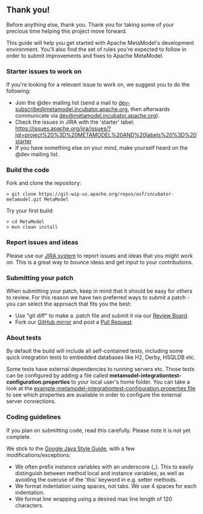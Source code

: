 ## Thank you!

Before anything else, thank you. Thank you for taking some of your precious time helping this project move forward.

This guide will help you get started with Apache MetaModel's development environment. You'll also find the set of rules you're expected to follow in order to submit improvements and fixes to Apache MetaModel.

### Starter issues to work on

If you're looking for a relevant issue to work on, we suggest you to do the following:

* Join the @dev mailing list (send a mail to dev-subscribe@metamodel.incubator.apache.org, then afterwards communicate via dev@metamodel.incubator.apache.org).
* Check the issues in JIRA with the 'starter' label: https://issues.apache.org/jira/issues/?jql=project%20%3D%20METAMODEL%20AND%20labels%20%3D%20starter
* If you have something else on your mind, make yourself heard on the @dev mailing list.

### Build the code

Fork and clone the repository:

```
> git clone https://git-wip-us.apache.org/repos/asf/incubator-metamodel.git MetaModel
```

Try your first build:

```
> cd MetaModel
> mvn clean install
```

### Report issues and ideas

Please use our [JIRA system](https://issues.apache.org/jira/browse/METAMODEL) to report issues and ideas that you might work on. This is a great way to bounce ideas and get input to your contributions.

### Submitting your patch

When submitting your patch, keep in mind that it should be easy for others to review. For this reason we have two preferred ways to submit a patch - you can select the approach that fits you the best:

 * Use "git diff" to make a .patch file and submit it via our [Review Board](https://reviews.apache.org/groups/metamodel/).
 * Fork our [GitHub mirror](https://github.com/apache/incubator-metamodel) and post a [Pull Request](https://github.com/apache/incubator-metamodel/pulls).

### About tests

By default the build will include all self-contained tests, including some quick integration tests to embedded databases like H2, Derby, HSQLDB etc.

Some tests have external dependencies to running servers etc. Those tests can be configured by adding a file called **metamodel-integrationtest-configuration.properties** to your local user's home folder. You can take a look at the [example-metamodel-integrationtest-configuration.properties file](https://raw.githubusercontent.com/apache/incubator-metamodel/master/example-metamodel-integrationtest-configuration.properties) to see which properties are available in order to configure the external server connections.

### Coding guidelines

If you plan on submitting code, read this carefully. Please note it is not yet complete.

We stick to the [Google Java Style Guide](http://google-styleguide.googlecode.com/svn/trunk/javaguide.html), with a few modifications/exceptions:

* We often prefix instance variables with an underscore (_). This to easily distinguish between method local and instance variables, as well as avoiding the overuse of the 'this' keyword in e.g. setter methods.
* We format indentation using spaces, not tabs. We use 4 spaces for each indentation.
* We format line wrapping using a desired max line length of 120 characters.